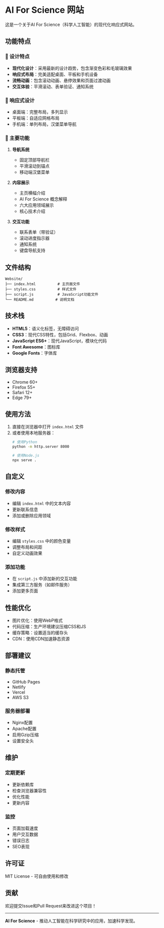 # AI For Science 网站

这是一个关于AI For Science（科学人工智能）的现代化响应式网站。

## 功能特点

### 🎨 设计特点
- **现代化设计**：采用最新的设计趋势，包含渐变色彩和毛玻璃效果
- **响应式布局**：完美适配桌面、平板和手机设备
- **流畅动画**：包含滚动动画、悬停效果和页面过渡动画
- **交互体验**：平滑滚动、表单验证、通知系统

### 📱 响应式设计
- 桌面端：完整布局，多列显示
- 平板端：自适应网格布局
- 手机端：单列布局，汉堡菜单导航

### 🚀 主要功能
1. **导航系统**
   - 固定顶部导航栏
   - 平滑滚动到锚点
   - 移动端汉堡菜单

2. **内容展示**
   - 主页横幅介绍
   - AI For Science 概念解释
   - 六大应用领域展示
   - 核心技术介绍

3. **交互功能**
   - 联系表单（带验证）
   - 滚动进度指示器
   - 通知系统
   - 键盘导航支持

## 文件结构

```
Website/
├── index.html          # 主页面文件
├── styles.css          # 样式文件
├── script.js           # JavaScript功能文件
└── README.md          # 说明文档
```

## 技术栈

- **HTML5**：语义化标签，无障碍访问
- **CSS3**：现代CSS特性，包括Grid、Flexbox、动画
- **JavaScript ES6+**：现代JavaScript，模块化代码
- **Font Awesome**：图标库
- **Google Fonts**：字体库

## 浏览器支持

- Chrome 60+
- Firefox 55+
- Safari 12+
- Edge 79+

## 使用方法

1. 直接在浏览器中打开 `index.html` 文件
2. 或者使用本地服务器：
   ```bash
   # 使用Python
   python -m http.server 8000
   
   # 使用Node.js
   npx serve .
   ```

## 自定义

### 修改内容
- 编辑 `index.html` 中的文本内容
- 更新联系信息
- 添加或删除应用领域

### 修改样式
- 编辑 `styles.css` 中的颜色变量
- 调整布局和间距
- 自定义动画效果

### 添加功能
- 在 `script.js` 中添加新的交互功能
- 集成第三方服务（如邮件服务）
- 添加更多页面

## 性能优化

- 图片优化：使用WebP格式
- 代码压缩：生产环境建议压缩CSS和JS
- 缓存策略：设置适当的缓存头
- CDN：使用CDN加速静态资源

## 部署建议

### 静态托管
- GitHub Pages
- Netlify
- Vercel
- AWS S3

### 服务器部署
- Nginx配置
- Apache配置
- 启用Gzip压缩
- 设置安全头

## 维护

### 定期更新
- 更新依赖库
- 检查浏览器兼容性
- 优化性能
- 更新内容

### 监控
- 页面加载速度
- 用户交互数据
- 错误日志
- SEO表现

## 许可证

MIT License - 可自由使用和修改

## 贡献

欢迎提交Issue和Pull Request来改进这个项目！

---

**AI For Science** - 推动人工智能在科学研究中的应用，加速科学发现。 